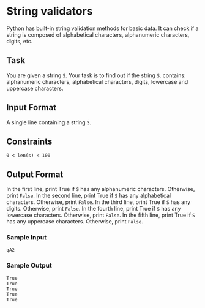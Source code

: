 # String validators

Python has built-in string validation methods for basic data. It can check if a string is composed of alphabetical characters, alphanumeric characters, digits, etc.

## Task

You are given a string `S`.
Your task is to find out if the string `S`.
contains: alphanumeric characters, alphabetical characters, digits, lowercase and uppercase characters.

## Input Format

A single line containing a string `S`.

## Constraints
```
0 < len(s) < 100
```
## Output Format

In the first line, print True if `S` has any alphanumeric characters. Otherwise, print `False`.
In the second line, print True if `S` has any alphabetical characters. Otherwise, print `False`.
In the third line, print True if `S` has any digits. Otherwise, print `False`.
In the fourth line, print True if `S` has any lowercase characters. Otherwise, print `False`.
In the fifth line, print True if `S` has any uppercase characters. Otherwise, print `False`.

### Sample Input
```
qA2
```
### Sample Output
```
True
True
True
True
True
```

